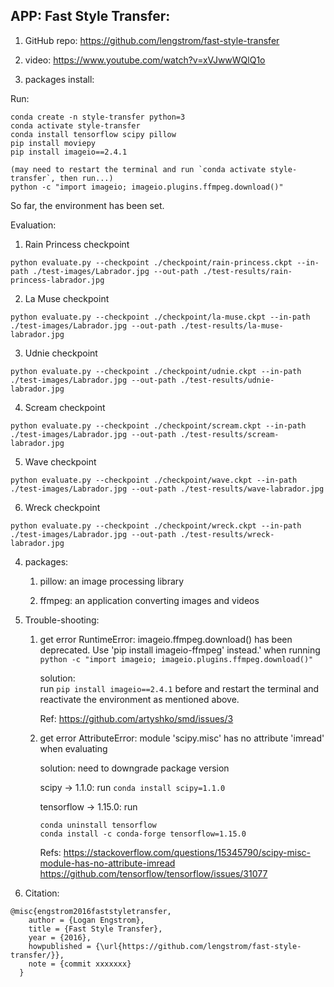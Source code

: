 ## APP: Fast Style Transfer:

1. GitHub repo: https://github.com/lengstrom/fast-style-transfer

2. video: https://www.youtube.com/watch?v=xVJwwWQlQ1o

3. packages install:

Run:
```shell
conda create -n style-transfer python=3
conda activate style-transfer
conda install tensorflow scipy pillow
pip install moviepy
pip install imageio==2.4.1
	
(may need to restart the terminal and run `conda activate style-transfer`, then run...)
python -c "import imageio; imageio.plugins.ffmpeg.download()"
```

So far, the environment has been set.

Evaluation:
	
1) Rain Princess checkpoint
```shell
python evaluate.py --checkpoint ./checkpoint/rain-princess.ckpt --in-path ./test-images/Labrador.jpg --out-path ./test-results/rain-princess-labrador.jpg
```
2) La Muse checkpoint
```shell
python evaluate.py --checkpoint ./checkpoint/la-muse.ckpt --in-path ./test-images/Labrador.jpg --out-path ./test-results/la-muse-labrador.jpg
```

3) Udnie checkpoint
```shell
python evaluate.py --checkpoint ./checkpoint/udnie.ckpt --in-path ./test-images/Labrador.jpg --out-path ./test-results/udnie-labrador.jpg
```
		
4) Scream checkpoint
```shell
python evaluate.py --checkpoint ./checkpoint/scream.ckpt --in-path ./test-images/Labrador.jpg --out-path ./test-results/scream-labrador.jpg
```

5) Wave checkpoint
```shell
python evaluate.py --checkpoint ./checkpoint/wave.ckpt --in-path ./test-images/Labrador.jpg --out-path ./test-results/wave-labrador.jpg
```

6) Wreck checkpoint
```shell
python evaluate.py --checkpoint ./checkpoint/wreck.ckpt --in-path ./test-images/Labrador.jpg --out-path ./test-results/wreck-labrador.jpg
```

4. packages:

	1) pillow: an image processing library
	
	2) ffmpeg: an application converting images and videos


5. Trouble-shooting:

	1) get error 
		RuntimeError: imageio.ffmpeg.download() has been deprecated. Use 'pip install imageio-ffmpeg' instead.'
	   when running 
	   	```python -c "import imageio; imageio.plugins.ffmpeg.download()"```

	   solution:		
	   run ```pip install imageio==2.4.1``` before and restart the terminal and reactivate the environment as mentioned above.

	   Ref: https://github.com/artyshko/smd/issues/3
	
	2) get error
		AttributeError: module 'scipy.misc' has no attribute 'imread'
	   when evaluating

	   solution:
	   need to downgrade package version
	   
	   scipy -> 1.1.0: run ```conda install scipy=1.1.0```
	   
	   tensorflow -> 1.15.0: run 
		```
	   	conda uninstall tensorflow
	   	conda install -c conda-forge tensorflow=1.15.0
	   	```

	   Refs:
	   https://stackoverflow.com/questions/15345790/scipy-misc-module-has-no-attribute-imread
	   https://github.com/tensorflow/tensorflow/issues/31077


6. Citation:
```
@misc{engstrom2016faststyletransfer,
    author = {Logan Engstrom},
    title = {Fast Style Transfer},
    year = {2016},
    howpublished = {\url{https://github.com/lengstrom/fast-style-transfer/}},
    note = {commit xxxxxxx}
  }
```
